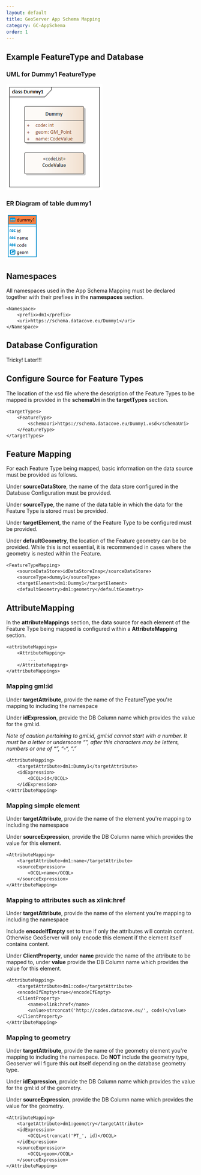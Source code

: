 ```yaml
---
layout: default
title: GeoServer App Schema Mapping
category: GC-AppSchema
order: 1
---
```


## Example FeatureType and Database

### UML for Dummy1 FeatureType
![Dummy1 UML](https://raw.githubusercontent.com/DataCoveEU/API4INSPIRE/gh-pages/images/Dummy1.png)

### ER Diagram of table dummy1
![Dummy1 ER](https://raw.githubusercontent.com/DataCoveEU/API4INSPIRE/gh-pages/images/Dummy1_ER.png)

## Namespaces
All namespaces used in the App Schema Mapping must be declared together with their prefixes in the **namespaces** section.
```
<Namespace>
	<prefix>dm1</prefix>
	<uri>https://schema.datacove.eu/Dummy1</uri>
</Namespace>		
```

## Database Configuration
Tricky! Later!!!

## Configure Source for Feature Types
The location of the xsd file where the description of the Feature Types to be mapped is provided in the **schemaUri** in the **targetTypes** section.

```
<targetTypes>
	<FeatureType>
		<schemaUri>https://schema.datacove.eu/Dummy1.xsd</schemaUri>
	</FeatureType>
</targetTypes>
```

## Feature Mapping
For each Feature Type being mapped, basic information on the data source must be provided as follows.

Under **sourceDataStore**, the name of the data store configured in the Database Configuration must be provided.

Under **sourceType**, the name of the data table in which the data for the Feature Type is stored must be provided.

Under **targetElement**, the name of the Feature Type to be configured must be provided.

Under **defaultGeometry**, the location of the Feature geometry can be be provided. While this is not essential, it is recommended in cases where the geometry is nested within the Feature.


```
<FeatureTypeMapping>
	<sourceDataStore>idDataStoreInsp</sourceDataStore>
	<sourceType>dummy1</sourceType>
	<targetElement>dm1:Dummy1</targetElement>
	<defaultGeometry>dm1:geometry</defaultGeometry> 
```

## AttributeMapping
In the **attributeMappings** section, the data source for each element of the Feature Type being mapped is configured within a **AttributeMapping** section.
```
<attributeMappings>
	<AttributeMapping>
		...
	</AttributeMapping>
</attributeMappings>
```

### Mapping gml:id

Under **targetAttribute**, provide the name of the FeatureType you're mapping to including the namespace

Under **idExpression**, provide the DB Column name which provides the value for the gml:id.

*Note of caution pertaining to gml:id, gml:id cannot start with a number. It must be a letter or underscore “_”, after this characters may be letters, numbers or one of “_”, “-“, “.”*

```
<AttributeMapping>
	<targetAttribute>dm1:Dummy1</targetAttribute>
	<idExpression>
		<OCQL>id</OCQL>
	</idExpression>
</AttributeMapping>
```


### Mapping simple element

Under **targetAttribute**, provide the name of the element you're mapping to including the namespace

Under **sourceExpression**, provide the DB Column name which provides the value for this element.

```
<AttributeMapping>
	<targetAttribute>dm1:name</targetAttribute>
	<sourceExpression>
		<OCQL>name</OCQL>
	</sourceExpression>
</AttributeMapping>
```


### Mapping to attributes such as xlink:href

Under **targetAttribute**, provide the name of the element you're mapping to including the namespace

Include **encodeIfEmpty** set to true if only the attributes will contain content. Otherwise GeoServer will only encode this element if the element itself contains content.

Under **ClientProperty**, under **name** provide the name of the attribute to be mapped to, under **value** provide the DB Column name which provides the value for this element.

```
<AttributeMapping>
	<targetAttribute>dm1:code</targetAttribute>
	<encodeIfEmpty>true</encodeIfEmpty>
	<ClientProperty>
		<name>xlink:href</name>
		<value>strconcat('http://codes.datacove.eu/', code)</value>
	</ClientProperty>
</AttributeMapping>					
```

### Mapping to geometry

Under **targetAttribute**, provide the name of the geometry element you're mapping to including the namespace. Do **NOT** include the geometry type, Geoserver will figure this out itself depending on the database geometry type.

Under **idExpression**, provide the DB Column name which provides the value for the gml:id of the geometry.

Under **sourceExpression**, provide the DB Column name which provides the value for the geometry.

```
<AttributeMapping>
	<targetAttribute>dm1:geometry</targetAttribute>
	<idExpression>
		<OCQL>strconcat('PT_', id)</OCQL>
	</idExpression>
	<sourceExpression>
		<OCQL>geom</OCQL>
	</sourceExpression>
</AttributeMapping>	
```
